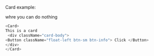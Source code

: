 Card example:

whre you can do nothing

```js
<Card>
This is a card
 <div className="card-body">
<Button className="float-left btn-sm btn-info"> Click </Button>
</div>
</Card>
```
